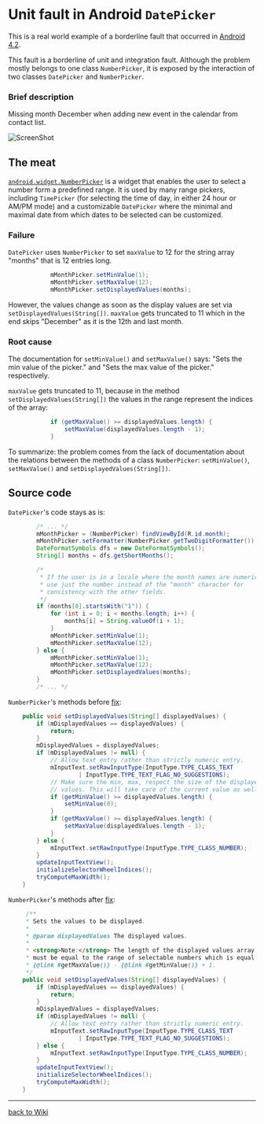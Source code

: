# Unit fault in Android `DatePicker`

This is a real world example of a borderline fault that occurred in [Android 4.2](https://code.google.com/p/android/issues/detail?id=39692).

This fault is a borderline of unit and integration fault.  Although the problem mostly belongs to one class `NumberPicker`, it is exposed by the interaction of two classes `DatePicker` and `NumberPicker`.
  
### Brief description  
  
Missing month December when adding new event in the calendar from contact list.

![ScreenShot](https://android.googlecode.com/issues/attachment?aid=396920000000&name=Screenshot_2012-11-15-12-42-36.png&token=0dwjif79fp2StvUekdZzPsOXfQM%3A1354615411947&inline=1)

## The meat  

[`android.widget.NumberPicker`](https://developer.android.com/guide/topics/ui/controls/pickers.html) is a widget that enables the user to select a number form a predefined range. It is used by many range pickers, including `TimePicker` (for selecting the time of day, in either 24 hour or AM/PM mode) and a customizable `DatePicker` where the minimal and maximal date from which dates to be selected can be customized.
  
### Failure  
  
`DatePicker` uses `NumberPicker` to set `maxValue` to 12 for the string array "months" that is 12 entries long.

```java
            mMonthPicker.setMinValue(1);
            mMonthPicker.setMaxValue(12);
            mMonthPicker.setDisplayedValues(months);
```

However, the values change as soon as the display values are set via `setDisplayedValues(String[])`. `maxValue` gets truncated to 11 which in the end skips "December" as it is the 12th and last month.

### Root cause  

The documentation for `setMinValue()` and `setMaxValue()` says: "Sets the min value of the picker." and "Sets the max value of the picker." respectively.

`maxValue` gets truncated to 11, because in the method `setDisplayedValues(String[])` the values in the range represent the indices of the array:

```java
            if (getMaxValue() >= displayedValues.length) {
                setMaxValue(displayedValues.length - 1);
            }
```

To summarize: the problem comes from the lack of documentation about the relations between the methods of a class `NumberPicker`: `setMinValue()`, `setMaxValue()` and `setDisplayedValues(String[])`.
                                                              
## Source code 

`DatePicker`'s code stays as is:    

```java
        /* ... */
        mMonthPicker = (NumberPicker) findViewById(R.id.month);
        mMonthPicker.setFormatter(NumberPicker.getTwoDigitFormatter());
        DateFormatSymbols dfs = new DateFormatSymbols();
        String[] months = dfs.getShortMonths();

        /*
         * If the user is in a locale where the month names are numeric,
         * use just the number instead of the "month" character for
         * consistency with the other fields.
         */
        if (months[0].startsWith("1")) {
            for (int i = 0; i < months.length; i++) {
                months[i] = String.valueOf(i + 1);
            }
            mMonthPicker.setMinValue(1);
            mMonthPicker.setMaxValue(12);
        } else {
            mMonthPicker.setMinValue(1);
            mMonthPicker.setMaxValue(12);
            mMonthPicker.setDisplayedValues(months);
        }
        /* ... */
```        

`NumberPicker`'s methods before [fix](https://github.com/android/platform_frameworks_base/commit/7018cfdc05dc6135949806749ff5c370dce09ced):

```java
    public void setDisplayedValues(String[] displayedValues) {
        if (mDisplayedValues == displayedValues) {
            return;
        }
        mDisplayedValues = displayedValues;
        if (mDisplayedValues != null) {
            // Allow text entry rather than strictly numeric entry.
            mInputText.setRawInputType(InputType.TYPE_CLASS_TEXT
                    | InputType.TYPE_TEXT_FLAG_NO_SUGGESTIONS);
            // Make sure the min, max, respect the size of the displayed
            // values. This will take care of the current value as well.
            if (getMinValue() >= displayedValues.length) {
                setMinValue(0);
            }
            if (getMaxValue() >= displayedValues.length) {
                setMaxValue(displayedValues.length - 1);
            }
        } else {
            mInputText.setRawInputType(InputType.TYPE_CLASS_NUMBER);
        }
        updateInputTextView();
        initializeSelectorWheelIndices();
        tryComputeMaxWidth();
    }
```

`NumberPicker`'s methods after [fix](https://github.com/android/platform_frameworks_base/commit/7018cfdc05dc6135949806749ff5c370dce09ced):

```java
     /**
     * Sets the values to be displayed.
     *
     * @param displayedValues The displayed values.
     *
     * <strong>Note:</strong> The length of the displayed values array
     * must be equal to the range of selectable numbers which is equal to
     * {@link #getMaxValue()} - {@link #getMinValue()} + 1.
     */
    public void setDisplayedValues(String[] displayedValues) {
        if (mDisplayedValues == displayedValues) {
            return;
        }
        mDisplayedValues = displayedValues;
        if (mDisplayedValues != null) {
            // Allow text entry rather than strictly numeric entry.
            mInputText.setRawInputType(InputType.TYPE_CLASS_TEXT
                    | InputType.TYPE_TEXT_FLAG_NO_SUGGESTIONS);
        } else {
            mInputText.setRawInputType(InputType.TYPE_CLASS_NUMBER);
        }
        updateInputTextView();
        initializeSelectorWheelIndices();
        tryComputeMaxWidth();
    }  

```



---
[back to Wiki](https://github.com/rubinovk/integration-faults/wiki)
